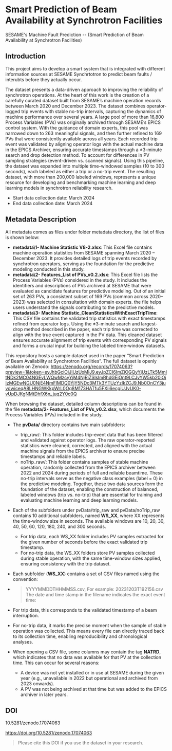 # Smart Prediction of Beam Availability at Synchrotron Facilities
SESAME's Machine Fault Prediction -- (Smart Prediction of Beam Availability at Synchrotron Facilities)

## Introduction
This project aims to develop a smart system  that is integrated with different information sources at SESAME Synchrtotron to predict beam faults / interubts before they actually occur.

The dataset presents a data-driven approach to improving the reliability of synchrotron operations. At the heart of this work is the creation of a carefully curated dataset built from SESAME’s machine operation records between March 2020 and December 2023. The dataset combines operator-logged trip events with stable no-trip intervals, capturing the dynamics of machine performance over several years. A large pool of more than 16,800 Process Variables (PVs) was originally archived through SESAME’s EPICS control system. With the guidance of domain experts, this pool was narrowed down to 263 meaningful signals, and then further refined to 169 PVs that were consistently available across all years. Each recorded trip event was validated by aligning operator logs with the actual machine data in the EPICS Archiver, ensuring accurate timestamps through a ±3-minute search and drop detection method. To account for differences in PV sampling strategies (event-driven vs. scanned signals). Using this pipeline, the dataset was expanded into multiple time-windowed samples (10 to 300 seconds), each labeled as either a trip or a no-trip event. The resulting dataset, with more than 200,000 labeled windows, represents a unique resource for developing and benchmarking machine learning and deep learning models in synchrotron reliability research.

- Start data collection date:  March 2024 
- End data collection date:  March 2024 

## Metadata Description

All metadata comes as files under folder metadata directory, the list of files is shown below: 

  - **metadata\1- Machine Statistic V8-2.xlsx**: This Excel file contains machine operation statistics from SESAME spanning March 2020 – December 2023. It provides detailed logs of trip events recorded by synchrotron operators, serving as the foundation for the predictive modeling conducted in this study.
  - **metadata\2- Features_List of PVs_v0.2.xlsx**: This Excel file lists the Process Variables (PVs) considered in the study. It includes the identifiers and descriptions of PVs archived at SESAME that were evaluated as candidate features for predictive modeling. Out of an initial set of 263 PVs, a consistent subset of 169 PVs (common across 2020–2023) was selected in consultation with domain experts. the file helps users understand the signals contributing to the predictive models.
  - **metadata\3- Machine Statistic_CleanStatisticsWithExactTripTime**: This CSV file contains the validated trip statistics with exact timestamps refined from operator logs. Using the ±3-minute search and largest-drop method described in the paper, each trip time was corrected to align with the true event captured in the PV data. This cleaned dataset ensures accurate alignment of trip events with corresponding PV signals and forms a crucial input for building the labeled time-window datasets.

This repository hosts a sample dataset used in the paper “Smart Prediction of Beam Availability at Synchrotron Facilities”.
The full dataset is openly available on Zenodo: https://zenodo.org/records/17074063?preview=1&token=eyJhbGciOiJIUzUxMiJ9.eyJpZCI6ImZiOGQyYjUzLTk5MmItNDk2MC04NGEyLWQwMzcyYjM4NjRiZSIsImRhdGEiOnt9LCJyYW5kb20iOiIzMGEwNGU0NjE4NmFlMDQ0YjY5NDc3MTk3YTUzYzlkZCJ9.Nb0OnCY3juvdwiceqA8LHNGWKkpWrL0Og8M173HATfu5FXii6ecgiUJvUK0-vUpDJKgNMtDhfX6n_juq2Y0c0Q 

When browsing the dataset, detailed column descriptions can be found in the file **metadata/2- Features_List of PVs_v0.2.xlsx**, which documents the Process Variables (PVs) included in the study.
- The **pvData/** directory contains two main subfolders:
  - trip_raw/: This folder includes trip-event data that has been filtered and validated against operator logs. The raw operator-reported statistics were cleaned, corrected, and aligned with the actual machine signals from the EPICS archiver to ensure precise timestamps and reliable labels.
  - noTrip_raw/: This folder contains samples of stable machine operation, randomly collected from the EPICS archiver between 2022 and 2024 during periods of full and reliable beamtime. These no-trip intervals serve as the negative class examples (label = 0) in the predictive modeling.
Together, these two data sources form the foundation of the dataset, enabling the construction of balanced, labeled windows (trip vs. no-trip) that are essential for training and evaluating machine learning and deep learning models.

- Each of the subfolders under pvData/trip_raw and pvData/noTrip_raw contains 10 additional subfolders, named **WS_XX**, where XX represents the time-window size in seconds. The available windows are 10, 20, 30, 40, 50, 60, 120, 180, 240, and 300 seconds.
  - For trip data, each WS_XX folder includes PV samples extracted for the given number of seconds before the exact validated trip timestamp.
  - For no-trip data, the WS_XX folders store PV samples collected during stable operation, with the same time-window sizes applied, ensuring consistency with the trip dataset.

- Each subfolder (**WS_XX**) contains a set of CSV files named using the convention:
- > YYYYMMDDTHHMMSS.csv, For example: 20231203T192156.csv 
The date and time stamp in the filename indicates the exact event time:
- For trip data, this corresponds to the validated timestamp of a beam interruption.
- For no-trip data, it marks the precise moment when the sample of stable operation was collected.
This means every file can directly traced back to its collection time, enabling reproducibility and chronological analyses. 

- When opening a CSV file, some columns may contain the tag **NATRD**, which indicates that no data was available for that PV at the collection time. This can occur for several reasons:
  - A device was not yet installed or in use at SESAME during the given year (e.g., unavailable in 2022 but operational and archived from 2023 onwards).
  - A PV was not being archived at that time but was added to the EPICS archiver in later years.

## DOI

10.5281/zenodo.17074063

https://doi.org/10.5281/zenodo.17074063

> Please cite this DOI if you use the dataset in your research.

